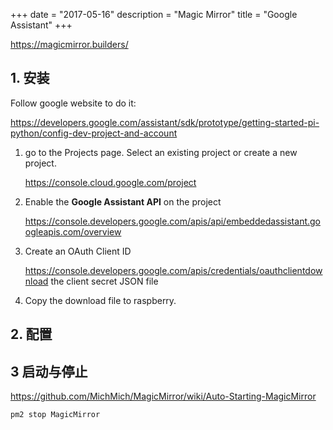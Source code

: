 +++
date = "2017-05-16"
description = "Magic Mirror"
title = "Google Assistant"
+++

https://magicmirror.builders/

## 1. 安装

Follow google website to do it:

https://developers.google.com/assistant/sdk/prototype/getting-started-pi-python/config-dev-project-and-account



1. go to the Projects page. Select an existing project or create a new project.

   https://console.cloud.google.com/project


2. Enable the **Google Assistant API** on the project

   https://console.developers.google.com/apis/api/embeddedassistant.googleapis.com/overview


3. Create an OAuth Client ID

   https://console.developers.google.com/apis/credentials/oauthclientdownload
   the client secret JSON file 

4. Copy the download file to raspberry.







## 2. 配置



## 3 启动与停止



https://github.com/MichMich/MagicMirror/wiki/Auto-Starting-MagicMirror

`pm2 stop MagicMirror`

